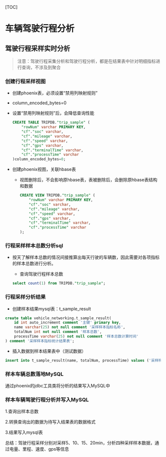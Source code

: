 [TOC]



# 车辆驾驶行程分析

## 驾驶行程采样实时分析

> 注意：驾驶行程采集分析和驾驶行程分析，都是在结果表中针对明细指标进行查询，不涉及到聚合

### 创建行程采样视图

- 创建phoenix表，必须设置“禁用列映射规则”

- column_encoded_bytes=0

- 设置“禁用列映射规则”后，会降低查询性能

  ```sql
  CREATE TABLE TRIPDB."trip_sample" (
      "rowNum" varchar PRIMARY KEY, 
      "cf"."soc" varchar, 
      "cf"."mileage" varchar, 
      "cf"."speed" varchar, 
      "cf"."gps" varchar, 
      "cf"."terminalTime" varchar, 
      "cf"."processTime" varchar
  )column_encoded_bytes=0;
  ```

- 创建phoenix视图，关联hbase表

  - 视图删除后，不会影响原hbase表，表被删除后，会删除原hbase表结构和数据

    ```sql
    CREATE VIEW TRIPDB."trip_sample" (
        "rowNum" varchar PRIMARY KEY, 
        "cf"."soc" varchar, 
        "cf"."mileage" varchar, 
        "cf"."speed" varchar, 
        "cf"."gps" varchar, 
        "cf"."terminalTime" varchar, 
        "cf"."processTime" varchar
    );
    ```

### 行程采样样本总数分析sql

- 按天了解样本总数的情况间接推算出每天行驶的车辆数，因此需要对各项指标的样本总数进行分析。

  - 查询驾驶行程样本总数

  ```sql
  select count(1) from TRIPDB."trip_sample";
  ```

### 行程采样分析结果

- 创建样本结果mysql表：t_sample_result

```sql
create table vehicle_networking.t_sample_result(   
    id int auto_increment comment '主键' primary key,   
    name varchar(25) not null comment '采样样本指标名称',   
    totalNum int not null comment '样本总数',   
    processTime varchar(25) not null comment '样本总数计算时间' 
) comment '采样样本指标统计结果表';
```

- 插入数据到样本结果表中（测试数据）

```sql
insert into t_sample_result(name, totalNum, processTime) values ('采样样本总数', 1111, '2020-04-29 12:00:00');
```

### 样本车辆总数落地MySQL

通过phoenix的jdbc工具类将分析的结果写入MySQL中

### 样本车辆驾驶行程分析并写入MySQL

1.查询出样本总数

2.转换查询出的数据为待写入结果表的数据格式

3.结果写入mysql表

总结：驾驶行程采样分别对采样5、10、15、20min，分析四种采样样本数据，通过电量、里程、速度、gps等信息